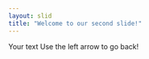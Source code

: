 ```yaml
---
layout: slid
title: "Welcome to our second slide!"
---
```

Your text
Use the left arrow to go back!
